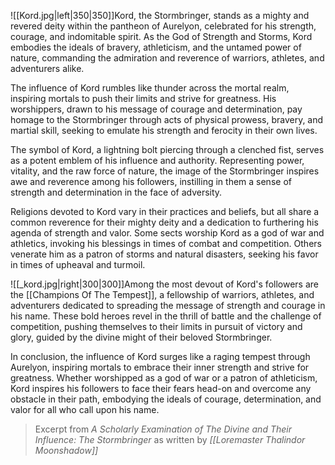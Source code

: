 ![[Kord.jpg|left|350|350]]Kord, the Stormbringer, stands as a mighty and revered deity within the pantheon of Aurelyon, celebrated for his strength, courage, and indomitable spirit. As the God of Strength and Storms, Kord embodies the ideals of bravery, athleticism, and the untamed power of nature, commanding the admiration and reverence of warriors, athletes, and adventurers alike.

The influence of Kord rumbles like thunder across the mortal realm, inspiring mortals to push their limits and strive for greatness. His worshippers, drawn to his message of courage and determination, pay homage to the Stormbringer through acts of physical prowess, bravery, and martial skill, seeking to emulate his strength and ferocity in their own lives.

The symbol of Kord, a lightning bolt piercing through a clenched fist, serves as a potent emblem of his influence and authority. Representing power, vitality, and the raw force of nature, the image of the Stormbringer inspires awe and reverence among his followers, instilling in them a sense of strength and determination in the face of adversity.

Religions devoted to Kord vary in their practices and beliefs, but all share a common reverence for their mighty deity and a dedication to furthering his agenda of strength and valor. Some sects worship Kord as a god of war and athletics, invoking his blessings in times of combat and competition. Others venerate him as a patron of storms and natural disasters, seeking his favor in times of upheaval and turmoil.

![[_kord.jpg|right|300|300]]Among the most devout of Kord's followers are the [[Champions Of The Tempest]], a fellowship of warriors, athletes, and adventurers dedicated to spreading the message of strength and courage in his name. These bold heroes revel in the thrill of battle and the challenge of competition, pushing themselves to their limits in pursuit of victory and glory, guided by the divine might of their beloved Stormbringer.

In conclusion, the influence of Kord surges like a raging tempest through Aurelyon, inspiring mortals to embrace their inner strength and strive for greatness. Whether worshipped as a god of war or a patron of athleticism, Kord inspires his followers to face their fears head-on and overcome any obstacle in their path, embodying the ideals of courage, determination, and valor for all who call upon his name.

> Excerpt from _A Scholarly Examination of The Divine and Their Influence: The Stormbringer_ as written by *[[Loremaster Thalindor Moonshadow]]*